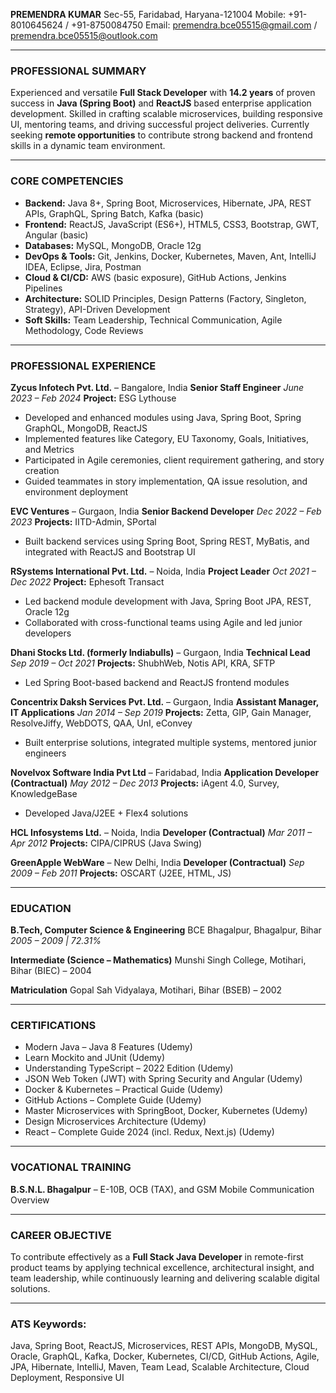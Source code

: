 **PREMENDRA KUMAR**
Sec-55, Faridabad, Haryana-121004
Mobile: +91-8010645624 / +91-8750084750
Email: [premendra.bce05515@gmail.com](mailto:premendra.bce05515@gmail.com) / [premendra.bce05515@outlook.com](mailto:premendra.bce05515@outlook.com)

---

### PROFESSIONAL SUMMARY

Experienced and versatile **Full Stack Developer** with **14.2 years** of proven success in **Java (Spring Boot)** and **ReactJS** based enterprise application development. Skilled in crafting scalable microservices, building responsive UI, mentoring teams, and driving successful project deliveries. Currently seeking **remote opportunities** to contribute strong backend and frontend skills in a dynamic team environment.

---

### CORE COMPETENCIES

* **Backend:** Java 8+, Spring Boot, Microservices, Hibernate, JPA, REST APIs, GraphQL, Spring Batch, Kafka (basic)
* **Frontend:** ReactJS, JavaScript (ES6+), HTML5, CSS3, Bootstrap, GWT, Angular (basic)
* **Databases:** MySQL, MongoDB, Oracle 12g
* **DevOps & Tools:** Git, Jenkins, Docker, Kubernetes, Maven, Ant, IntelliJ IDEA, Eclipse, Jira, Postman
* **Cloud & CI/CD:** AWS (basic exposure), GitHub Actions, Jenkins Pipelines
* **Architecture:** SOLID Principles, Design Patterns (Factory, Singleton, Strategy), API-Driven Development
* **Soft Skills:** Team Leadership, Technical Communication, Agile Methodology, Code Reviews

---

### PROFESSIONAL EXPERIENCE

**Zycus Infotech Pvt. Ltd.** – Bangalore, India
**Senior Staff Engineer**
*June 2023 – Feb 2024*
**Project:** ESG Lythouse

* Developed and enhanced modules using Java, Spring Boot, Spring GraphQL, MongoDB, ReactJS
* Implemented features like Category, EU Taxonomy, Goals, Initiatives, and Metrics
* Participated in Agile ceremonies, client requirement gathering, and story creation
* Guided teammates in story implementation, QA issue resolution, and environment deployment

**EVC Ventures** – Gurgaon, India
**Senior Backend Developer**
*Dec 2022 – Feb 2023*
**Projects:** IITD-Admin, SPortal

* Built backend services using Spring Boot, Spring REST, MyBatis, and integrated with ReactJS and Bootstrap UI

**RSystems International Pvt. Ltd.** – Noida, India
**Project Leader**
*Oct 2021 – Dec 2022*
**Project:** Ephesoft Transact

* Led backend module development with Java, Spring Boot JPA, REST, Oracle 12g
* Collaborated with cross-functional teams using Agile and led junior developers

**Dhani Stocks Ltd. (formerly Indiabulls)** – Gurgaon, India
**Technical Lead**
*Sep 2019 – Oct 2021*
**Projects:** ShubhWeb, Notis API, KRA, SFTP

* Led Spring Boot-based backend and ReactJS frontend modules

**Concentrix Daksh Services Pvt. Ltd.** – Gurgaon, India
**Assistant Manager, IT Applications**
*Jan 2014 – Sep 2019*
**Projects:** Zetta, GIP, Gain Manager, ResolveJiffy, WebDOTS, QAA, UnI, eConvey

* Built enterprise solutions, integrated multiple systems, mentored junior engineers

**Novelvox Software India Pvt Ltd** – Faridabad, India
**Application Developer (Contractual)**
*May 2012 – Dec 2013*
**Projects:** iAgent 4.0, Survey, KnowledgeBase

* Developed Java/J2EE + Flex4 solutions

**HCL Infosystems Ltd.** – Noida, India
**Developer (Contractual)**
*Mar 2011 – Apr 2012*
**Projects:** CIPA/CIPRUS (Java Swing)

**GreenApple WebWare** – New Delhi, India
**Developer (Contractual)**
*Sep 2009 – Feb 2011*
**Projects:** OSCART (J2EE, HTML, JS)

---

### EDUCATION

**B.Tech, Computer Science & Engineering**
BCE Bhagalpur, Bhagalpur, Bihar
*2005 – 2009 | 72.31%*

**Intermediate (Science – Mathematics)**
Munshi Singh College, Motihari, Bihar (BIEC) – 2004

**Matriculation**
Gopal Sah Vidyalaya, Motihari, Bihar (BSEB) – 2002

---

### CERTIFICATIONS

* Modern Java – Java 8 Features (Udemy)
* Learn Mockito and JUnit (Udemy)
* Understanding TypeScript – 2022 Edition (Udemy)
* JSON Web Token (JWT) with Spring Security and Angular (Udemy)
* Docker & Kubernetes – Practical Guide (Udemy)
* GitHub Actions – Complete Guide (Udemy)
* Master Microservices with SpringBoot, Docker, Kubernetes (Udemy)
* Design Microservices Architecture (Udemy)
* React – Complete Guide 2024 (incl. Redux, Next.js) (Udemy)

---

### VOCATIONAL TRAINING

**B.S.N.L. Bhagalpur** – E-10B, OCB (TAX), and GSM Mobile Communication Overview

---

### CAREER OBJECTIVE

To contribute effectively as a **Full Stack Java Developer** in remote-first product teams by applying technical excellence, architectural insight, and team leadership, while continuously learning and delivering scalable digital solutions.

---

### ATS Keywords:

Java, Spring Boot, ReactJS, Microservices, REST APIs, MongoDB, MySQL, Oracle, GraphQL, Kafka, Docker, Kubernetes, CI/CD, GitHub Actions, Agile, JPA, Hibernate, IntelliJ, Maven, Team Lead, Scalable Architecture, Cloud Deployment, Responsive UI
